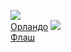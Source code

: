 ![](/books/prose_classic/Вирджиния%20Вулф/Орландо.jpg)  
[Орландо](/books/prose_classic/Вирджиния%20Вулф/Орландо)
![](/books/prose_classic/Вирджиния%20Вулф/Флаш.jpg)  
[Флаш](/books/prose_classic/Вирджиния%20Вулф/Флаш)